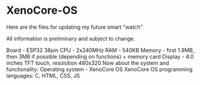 # XenoCore-OS
Here are the files for updating my future smart "watch"

All information is preliminary and subject to change.

Board - ESP32 38pin
CPU - 2x240MHz
RAM - 540KB
Memory - first 1.9MB, then 3MB if possible (depending on functions) + memory card
Display - 4.0 inches TFT touch, resolution 480x320
Now about the system and functionality:
Operating system - XenoCore OS
XenoCore OS programming languages: C, HTML, CSS, JS
